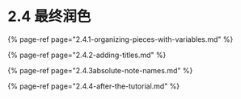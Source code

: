 # 2.4 最终润色

{% page-ref page="2.4.1-organizing-pieces-with-variables.md" %}

{% page-ref page="2.4.2-adding-titles.md" %}

{% page-ref page="2.4.3absolute-note-names.md" %}

{% page-ref page="2.4.4-after-the-tutorial.md" %}



